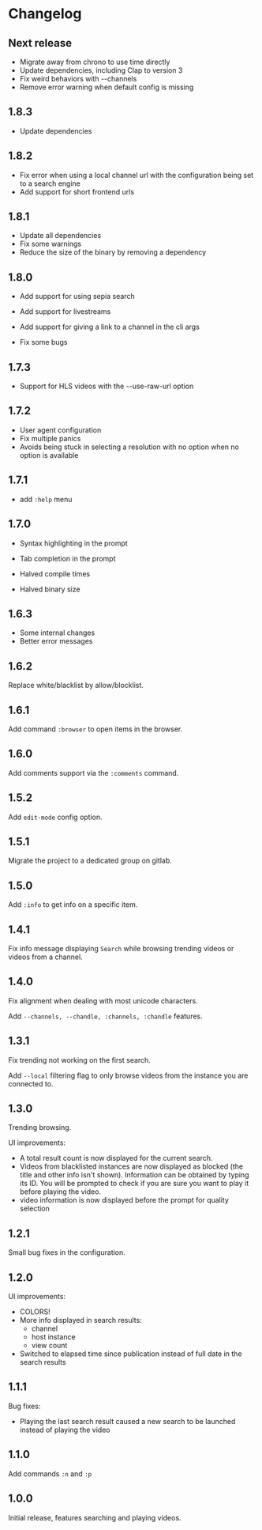 Changelog
=========

<!--dev-->
<!--**Changes that have been implemented but not yet released**-->

Next release
------------

- Migrate away from chrono to use time directly
- Update dependencies, including Clap to version 3
- Fix weird behaviors with --channels
- Remove error warning when default config is missing

1.8.3
---

- Update dependencies

1.8.2
---


- Fix error when using a local channel url with the configuration being set to a search engine
- Add support for short frontend urls

1.8.1
---

- Update all dependencies
- Fix some warnings
- Reduce the size of the binary by removing a dependency

1.8.0
---

- Add support for using sepia search
- Add support for livestreams
- Add support for giving a link to a channel in the cli args

- Fix some bugs

1.7.3
---

- Support for HLS videos with the --use-raw-url option

1.7.2
---

- User agent configuration
- Fix multiple panics
- Avoids being stuck in selecting a resolution with no option when no option is available

1.7.1
-----

- add `:help` menu

1.7.0
-----

- Syntax highlighting in the prompt
- Tab completion in the prompt

- Halved compile times
- Halved binary size

1.6.3
-----

- Some internal changes
- Better error messages

1.6.2
-----

Replace white/blacklist by allow/blocklist.

1.6.1
-----

Add command `:browser` to open items in the browser.

1.6.0
---

Add comments support via the `:comments` command.

1.5.2
---

Add `edit-mode` config option.

1.5.1
---

Migrate the project to a dedicated group on gitlab.

1.5.0
---

Add `:info` to get info on a specific item.

1.4.1
-----

Fix info message displaying `Search` while browsing trending videos or videos from a channel.

1.4.0
-----

Fix alignment when dealing with most unicode characters.

Add `--channels, --chandle, :channels, :chandle` features.

1.3.1
------

Fix trending not working on the first search.

Add `--local` filtering flag to only browse videos from the instance you are connected to.


1.3.0
------
Trending browsing.

UI improvements:

- A total result count is now displayed for the current search.
- Videos from blacklisted instances are now displayed as blocked (the title and other info isn't shown).
Information can be obtained by  typing its ID.
You will be prompted to check if you are sure you want to play it before playing the video.
- video information is now displayed before the prompt for quality selection


1.2.1
------
Small bug fixes in the configuration.

1.2.0
------
UI improvements:

- COLORS!
- More info displayed in search results:
    - channel
    - host instance
    - view count
- Switched to elapsed time since publication instead of full date in the search results

1.1.1
------
Bug fixes:

- Playing the last search result caused a new search to be launched instead of playing the video

1.1.0
------
Add commands `:n` and `:p`

1.0.0
------
Initial release, features searching and playing videos.
